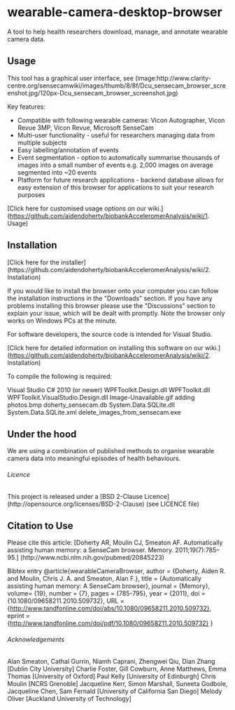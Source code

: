 wearable-camera-desktop-browser
======================

A tool to help health researchers download, manage, and annotate wearable camera data.


<h2>Usage</h2>
This tool has a graphical user interface, see
(image:http://www.clarity-centre.org/sensecamwiki/images/thumb/8/8f/Dcu_sensecam_browser_screenshot.jpg/120px-Dcu_sensecam_browser_screenshot.jpg)

Key features:
* Compatible with following wearable cameras: Vicon Autographer, Vicon Revue 3MP, Vicon Revue, Microsoft SenseCam
* Multi-user functionality - useful for researchers managing data from multiple subjects
* Easy labelling/annotation of events
* Event segmentation - option to automatically summarise thousands of images into a small number of events e.g. 2,000 images on average segmented into ~20 events
* Platform for future research applications - backend database allows for easy extension of this browser for applications to suit your research purposes

[Click here for customised usage options on our wiki.]
(https://github.com/aidendoherty/biobankAcceleromerAnalysis/wiki/1. Usage)


<h2>Installation</h2>
[Click here for the installer]
(https://github.com/aidendoherty/biobankAcceleromerAnalysis/wiki/2. Installation)

If you would like to install the browser onto your computer you can follow the installation instructions in the "Downloads" section. If you have any problems installing this browser please use the "Discussions" section to explain your issue, which will be dealt with promptly. Note the browser only works on Windows PCs at the minute.

For software developers, the source code is intended for Visual Studio.

[Click here for detailed information on installing this software on our wiki.]
(https://github.com/aidendoherty/biobankAcceleromerAnalysis/wiki/2. Installation)

To compile the following is required:

Visual Studio C# 2010 (or newer)
WPFToolkit.Design.dll
WPFToolkit.dll
WPFToolkit.VisualStudio.Design.dll
Image-Unavailable.gif
adding photos.bmp
doherty_sensecam.db
System.Data.SQLite.dll
System.Data.SQLite.xml
delete_images_from_sensecam.exe


<h2>Under the hood</h2>
We are using a combination of published methods to organise wearable camera data
into meaningful episodes of health behaviours.


<h6>Licence</h6>
This project is released under a [BSD 2-Clause Licence](http://opensource.org/licenses/BSD-2-Clause) (see LICENCE file)


<h2>Citation to Use</h2>
Please cite this article:
[Doherty AR, Moulin CJ, Smeaton AF. Automatically assisting human memory: a SenseCam browser. Memory. 2011;19(7):785–95.]
(http://www.ncbi.nlm.nih.gov/pubmed/20845223)

Bibtex entry
@article{wearableCameraBrowser,
author = {Doherty, Aiden R. and Moulin, Chris J. A. and Smeaton, Alan F.},
title = {Automatically assisting human memory: A SenseCam browser},
journal = {Memory},
volume= {19},
number = {7},
pages = {785-795},
year = {2011},
doi = {10.1080/09658211.2010.509732},
URL = {http://www.tandfonline.com/doi/abs/10.1080/09658211.2010.509732},
eprint = {http://www.tandfonline.com/doi/pdf/10.1080/09658211.2010.509732}
}


<h6>Acknowledgements</h6>
Alan Smeaton, Cathal Gurrin, Niamh Caprani, Zhengwei Qiu, Dian Zhang [Dublin City University]
Charlie Foster, Gill Cowburn, Anne Matthews, Emma Thomas [University of Oxford]
Paul Kelly [University of Edinburgh]
Chris Moulin [NCRS Grenoble]
Jacqueline Kerr, Simon Marshall, Suneeta Godbole, Jacqueline Chen, Sam Fernald [University of California San Diego]
Melody Oliver [Auckland University of Technology]


